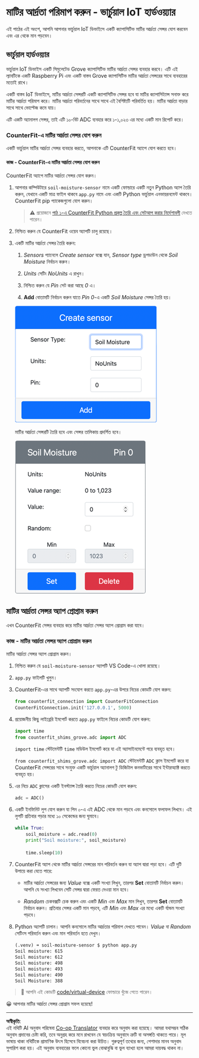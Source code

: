 <!--
CO_OP_TRANSLATOR_METADATA:
{
  "original_hash": "2bf65f162bcebd35fbcba5fd245afac4",
  "translation_date": "2025-08-27T11:49:25+00:00",
  "source_file": "2-farm/lessons/2-detect-soil-moisture/virtual-device-soil-moisture.md",
  "language_code": "bn"
}
-->
# মাটির আর্দ্রতা পরিমাপ করুন - ভার্চুয়াল IoT হার্ডওয়্যার

এই পাঠের এই অংশে, আপনি আপনার ভার্চুয়াল IoT ডিভাইসে একটি ক্যাপাসিটিভ মাটির আর্দ্রতা সেন্সর যোগ করবেন এবং এর থেকে মান পড়বেন।

## ভার্চুয়াল হার্ডওয়্যার

ভার্চুয়াল IoT ডিভাইস একটি সিমুলেটেড Grove ক্যাপাসিটিভ মাটির আর্দ্রতা সেন্সর ব্যবহার করবে। এটি এই ল্যাবটিকে একটি Raspberry Pi এবং একটি বাস্তব Grove ক্যাপাসিটিভ মাটির আর্দ্রতা সেন্সরের সাথে ব্যবহারের মতোই রাখে।

একটি বাস্তব IoT ডিভাইসে, মাটির আর্দ্রতা সেন্সরটি একটি ক্যাপাসিটিভ সেন্সর হবে যা মাটির ক্যাপাসিট্যান্স সনাক্ত করে মাটির আর্দ্রতা পরিমাপ করে। মাটির আর্দ্রতা পরিবর্তনের সাথে সাথে এই বৈশিষ্ট্যটি পরিবর্তিত হয়। মাটির আর্দ্রতা বাড়ার সাথে সাথে ভোল্টেজ কমে যায়।

এটি একটি অ্যানালগ সেন্সর, তাই এটি ১০-বিট ADC ব্যবহার করে ১-১,০২৩ এর মধ্যে একটি মান রিপোর্ট করে।

### CounterFit-এ মাটির আর্দ্রতা সেন্সর যোগ করুন

একটি ভার্চুয়াল মাটির আর্দ্রতা সেন্সর ব্যবহার করতে, আপনাকে এটি CounterFit অ্যাপে যোগ করতে হবে।

#### কাজ - CounterFit-এ মাটির আর্দ্রতা সেন্সর যোগ করুন

CounterFit অ্যাপে মাটির আর্দ্রতা সেন্সর যোগ করুন।

1. আপনার কম্পিউটারে `soil-moisture-sensor` নামে একটি ফোল্ডারে একটি নতুন Python অ্যাপ তৈরি করুন, যেখানে একটি মাত্র ফাইল থাকবে `app.py` নামে এবং একটি Python ভার্চুয়াল এনভায়রনমেন্ট থাকবে। CounterFit pip প্যাকেজগুলো যোগ করুন।

    > ⚠️ প্রয়োজনে [পাঠ ১-এ CounterFit Python প্রকল্প তৈরি এবং সেটআপ করার নির্দেশাবলী](../../../1-getting-started/lessons/1-introduction-to-iot/virtual-device.md) দেখতে পারেন।

1. নিশ্চিত করুন যে CounterFit ওয়েব অ্যাপটি চালু রয়েছে।

1. একটি মাটির আর্দ্রতা সেন্সর তৈরি করুন:

    1. *Sensors* প্যানেলে *Create sensor* বক্সে যান, *Sensor type* ড্রপডাউন থেকে *Soil Moisture* নির্বাচন করুন।

    1. *Units* সেটিং *NoUnits* এ রাখুন।

    1. নিশ্চিত করুন যে *Pin* সেট করা আছে *0* এ।

    1. **Add** বোতামটি নির্বাচন করুন যাতে *Pin 0*-এ একটি *Soil Moisture* সেন্সর তৈরি হয়।

    ![মাটির আর্দ্রতা সেন্সরের সেটিংস](../../../../../translated_images/counterfit-create-soil-moisture-sensor.35266135a5e0ae68b29a684d7db0d2933a8098b2307d197f7c71577b724603aa.bn.png)

    মাটির আর্দ্রতা সেন্সরটি তৈরি হবে এবং সেন্সর তালিকায় প্রদর্শিত হবে।

    ![তৈরি করা মাটির আর্দ্রতা সেন্সর](../../../../../translated_images/counterfit-soil-moisture-sensor.81742b2de0e9de60a3b3b9a2ff8ecc686d428eb6d71820f27a693be26e5aceee.bn.png)

## মাটির আর্দ্রতা সেন্সর অ্যাপ প্রোগ্রাম করুন

এখন CounterFit সেন্সর ব্যবহার করে মাটির আর্দ্রতা সেন্সর অ্যাপ প্রোগ্রাম করা যাবে।

### কাজ - মাটির আর্দ্রতা সেন্সর অ্যাপ প্রোগ্রাম করুন

মাটির আর্দ্রতা সেন্সর অ্যাপ প্রোগ্রাম করুন।

1. নিশ্চিত করুন যে `soil-moisture-sensor` অ্যাপটি VS Code-এ খোলা রয়েছে।

1. `app.py` ফাইলটি খুলুন।

1. CounterFit-এর সাথে অ্যাপটি সংযোগ করতে `app.py`-এর উপরে নিচের কোডটি যোগ করুন:

    ```python
    from counterfit_connection import CounterFitConnection
    CounterFitConnection.init('127.0.0.1', 5000)
    ```

1. প্রয়োজনীয় কিছু লাইব্রেরি ইমপোর্ট করতে `app.py` ফাইলে নিচের কোডটি যোগ করুন:

    ```python
    import time
    from counterfit_shims_grove.adc import ADC
    ```

    `import time` স্টেটমেন্টটি `time` মডিউল ইমপোর্ট করে যা এই অ্যাসাইনমেন্টে পরে ব্যবহৃত হবে।

    `from counterfit_shims_grove.adc import ADC` স্টেটমেন্টটি `ADC` ক্লাস ইমপোর্ট করে যা CounterFit সেন্সরের সাথে সংযুক্ত একটি ভার্চুয়াল অ্যানালগ টু ডিজিটাল কনভার্টারের সাথে ইন্টারঅ্যাক্ট করতে ব্যবহৃত হয়।

1. এর নিচে `ADC` ক্লাসের একটি ইনস্ট্যান্স তৈরি করতে নিচের কোডটি যোগ করুন:

    ```python
    adc = ADC()
    ```

1. একটি ইনফিনিট লুপ যোগ করুন যা পিন ০-এ এই ADC থেকে মান পড়বে এবং কনসোলে ফলাফল লিখবে। এই লুপটি প্রতিবার পড়ার মধ্যে ১০ সেকেন্ডের জন্য ঘুমাবে।

    ```python
    while True:
        soil_moisture = adc.read(0)
        print("Soil moisture:", soil_moisture)
    
        time.sleep(10)
    ```

1. CounterFit অ্যাপ থেকে মাটির আর্দ্রতা সেন্সরের মান পরিবর্তন করুন যা অ্যাপ দ্বারা পড়া হবে। এটি দুটি উপায়ে করা যেতে পারে:

    * মাটির আর্দ্রতা সেন্সরের জন্য *Value* বক্সে একটি সংখ্যা লিখুন, তারপর **Set** বোতামটি নির্বাচন করুন। আপনি যে সংখ্যা লিখবেন সেটি সেন্সর দ্বারা ফেরত দেওয়া মান হবে।

    * *Random* চেকবক্সটি চেক করুন এবং একটি *Min* এবং *Max* মান লিখুন, তারপর **Set** বোতামটি নির্বাচন করুন। প্রতিবার সেন্সর একটি মান পড়বে, এটি *Min* এবং *Max* এর মধ্যে একটি র্যান্ডম সংখ্যা পড়বে।

1. Python অ্যাপটি চালান। আপনি কনসোলে মাটির আর্দ্রতার পরিমাপ দেখতে পাবেন। *Value* বা *Random* সেটিংস পরিবর্তন করুন এবং মান পরিবর্তন হতে দেখুন।

    ```output
    (.venv) ➜ soil-moisture-sensor $ python app.py 
    Soil moisture: 615
    Soil moisture: 612
    Soil moisture: 498
    Soil moisture: 493
    Soil moisture: 490
    Soil Moisture: 388
    ```

> 💁 আপনি এই কোডটি [code/virtual-device](../../../../../2-farm/lessons/2-detect-soil-moisture/code/virtual-device) ফোল্ডারে খুঁজে পেতে পারেন।

😀 আপনার মাটির আর্দ্রতা সেন্সর প্রোগ্রাম সফল হয়েছে!

---

**অস্বীকৃতি**:  
এই নথিটি AI অনুবাদ পরিষেবা [Co-op Translator](https://github.com/Azure/co-op-translator) ব্যবহার করে অনুবাদ করা হয়েছে। আমরা যথাসম্ভব সঠিক অনুবাদ প্রদানের চেষ্টা করি, তবে অনুগ্রহ করে মনে রাখবেন যে স্বয়ংক্রিয় অনুবাদে ত্রুটি বা অসঙ্গতি থাকতে পারে। মূল ভাষায় থাকা নথিটিকে প্রামাণিক উৎস হিসেবে বিবেচনা করা উচিত। গুরুত্বপূর্ণ তথ্যের জন্য, পেশাদার মানব অনুবাদ সুপারিশ করা হয়। এই অনুবাদ ব্যবহারের ফলে কোনো ভুল বোঝাবুঝি বা ভুল ব্যাখ্যা হলে আমরা দায়বদ্ধ থাকব না।
